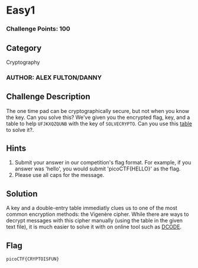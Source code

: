 # Easy1

### Challenge Points: 100

## Category
Cryptography
### AUTHOR: ALEX FULTON/DANNY

## Challenge Description
The one time pad can be cryptographically secure, but not when you know the key. Can you solve this? We've given you the encrypted flag, key, and a table to help `UFJKXQZQUNB` with the key of `SOLVECRYPTO`. Can you use this [table](table.txt) to solve it?.
## Hints
1. Submit your answer in our competition's flag format. For example, if you answer was 'hello', you would submit 'picoCTF{HELLO}' as the flag.
2. Please use all caps for the message.
## Solution
A key and a double-entry table immediatly clues us to one of the most common encryption methods: the Vigenère cipher. While there are ways to decrypt messages with this cipher manually (using the table in the given text file), it is much easier to solve it with on online tool such as [DCODE](https://www.dcode.fr/vigenere-cipher).
## Flag
`picoCTF{CRYPTOISFUN}`